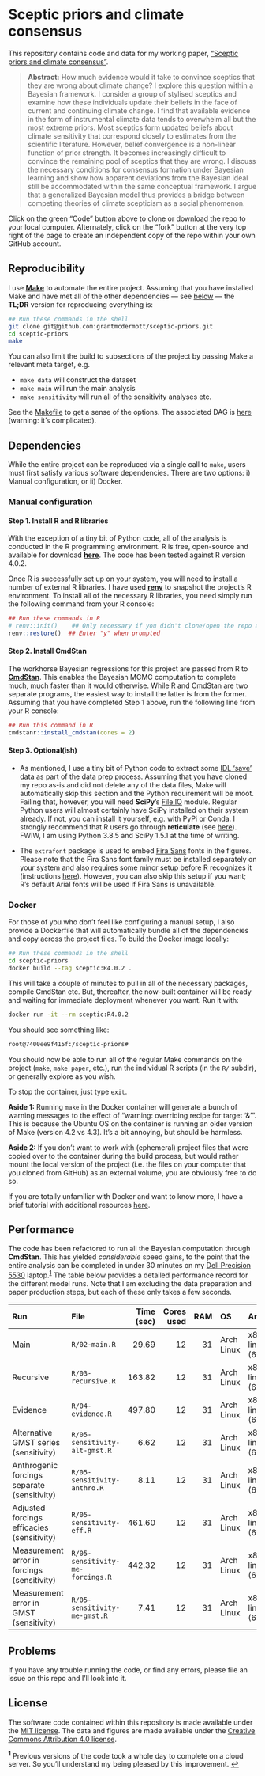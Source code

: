 
<!-- README.md is generated from README.Rmd. Please edit that file -->

# Sceptic priors and climate consensus

<!-- badges: start -->
<!-- badges: end -->

This repository contains code and data for my working paper, [“Sceptic
priors and climate
consensus”](http://raw.githack.com/grantmcdermott/sceptic-priors/master/paper/sceptic/sceptic.pdf).

> **Abstract:** How much evidence would it take to convince sceptics
> that they are wrong about climate change? I explore this question
> within a Bayesian framework. I consider a group of stylised sceptics
> and examine how these individuals update their beliefs in the face of
> current and continuing climate change. I find that available evidence
> in the form of instrumental climate data tends to overwhelm all but
> the most extreme priors. Most sceptics form updated beliefs about
> climate sensitivity that correspond closely to estimates from the
> scientific literature. However, belief convergence is a non-linear
> function of prior strength. It becomes increasingly difficult to
> convince the remaining pool of sceptics that they are wrong. I discuss
> the necessary conditions for consensus formation under Bayesian
> learning and show how apparent deviations from the Bayesian ideal
> still be accommodated within the same conceptual framework. I argue
> that a generalized Bayesian model thus provides a bridge between
> competing theories of climate scepticism as a social phenomenon.

Click on the green “Code” button above to clone or download the repo to
your local computer. Alternately, click on the “fork” button at the very
top right of the page to create an independent copy of the repo within
your own GitHub account.

## Reproducibility

I use [**Make**](https://www.gnu.org/software/make/) to automate the
entire project. Assuming that you have installed Make and have met all
of the other dependencies — see [below](#dependencies) — the **TL;DR**
version for reproducing everything is:

``` sh
## Run these commands in the shell
git clone git@github.com:grantmcdermott/sceptic-priors.git
cd sceptic-priors
make
```

You can also limit the build to subsections of the project by passing
Make a relevant meta target, e.g.

-   `make data` will construct the dataset
-   `make main` will run the main analysis
-   `make sensitivity` will run all of the sensitivity analyses etc.

See the [Makefile](Makefile) to get a sense of the options. The
associated DAG is [here](makefile-dag.png) (warning: it’s complicated).

## Dependencies

While the entire project can be reproduced via a single call to `make`,
users must first satisfy various software dependencies. There are two
options: i) Manual configuration, or ii) Docker.

### Manual configuration

#### Step 1. Install R and R libraries

With the exception of a tiny bit of Python code, all of the analysis is
conducted in the R programming environment. R is free, open-source and
available for download [**here**](https://www.r-project.org/). The code
has been tested against R version 4.0.2.

Once R is successfully set up on your system, you will need to install a
number of external R libraries. I have used
[**renv**](https://rstudio.github.io/renv/) to snapshot the project’s R
environment. To install all of the necessary R libraries, you need
simply run the following command from your R console:

``` r
## Run these commands in R
# renv::init()    ## Only necessary if you didn't clone/open the repo as an RStudio project
renv::restore()  ## Enter "y" when prompted
```

#### Step 2. Install CmdStan

The workhorse Bayesian regressions for this project are passed from R to
[**CmdStan**](https://mc-stan.org/users/interfaces/cmdstan). This
enables the Bayesian MCMC computation to complete much, much faster than
it would otherwise. While R and CmdStan are two separate programs, the
easiest way to install the latter is from the former. Assuming that you
have completed Step 1 above, run the following line from your R console:

``` r
## Run this command in R
cmdstanr::install_cmdstan(cores = 2)
```

#### Step 3. Optional(ish)

-   As mentioned, I use a tiny bit of Python code to extract some [IDL
    ‘save’ data](https://pypi.org/project/IDLSave/) as part of the data
    prep process. Assuming that you have cloned my repo as-is and did
    not delete any of the data files, Make will automatically skip this
    section and the Python requirement will be moot. Failing that,
    however, you will need **SciPy**’s [File
    IO](https://docs.scipy.org/doc/scipy/reference/tutorial/io.html)
    module. Regular Python users will almost certainly have SciPy
    installed on their system already. If not, you can install it
    yourself, e.g. with PyPi or Conda. I strongly recommend that R users
    go through **reticulate** (see
    [here](https://rstudio.github.io/reticulate/articles/python_packages.html)).
    FWIW, I am using Python 3.8.5 and SciPy 1.5.1 at the time of
    writing.

-   The `extrafont` package is used to embed [Fira
    Sans](https://fonts.google.com/specimen/Fira+Sans) fonts in the
    figures. Please note that the Fira Sans font family must be
    installed separately on your system and also requires some minor
    setup before R recognizes it (instructions
    [here](https://github.com/wch/extrafont/blob/master/README.md)).
    However, you can also skip this setup if you want; R’s default Arial
    fonts will be used if Fira Sans is unavailable.

### Docker

For those of you who don’t feel like configuring a manual setup, I also
provide a Dockerfile that will automatically bundle all of the
dependencies and copy across the project files. To build the Docker
image locally:

``` sh
## Run these commands in the shell
cd sceptic-priors
docker build --tag sceptic:R4.0.2 .
```

This will take a couple of minutes to pull in all of the necessary
packages, compile CmdStan etc. But, thereafter, the now-built container
will be ready and waiting for immediate deployment whenever you want.
Run it with:

``` sh
docker run -it --rm sceptic:R4.0.2
```

You should see something like:

``` sh
root@7400ee9f415f:/sceptic-priors# 
```

You should now be able to run all of the regular Make commands on the
project (`make`, `make paper`, etc.), run the individual R scripts (in
the `R/` subdir), or generally explore as you wish.

To stop the container, just type `exit`.

**Aside 1:** Running `make` in the Docker container will generate a
bunch of warning messages to the effect of “warning: overriding recipe
for target ‘&’”. This is because the Ubuntu OS on the container is
running an older version of Make (version 4.2 vs 4.3). It’s a bit
annoying, but should be harmless.

**Aside 2:** If you don’t want to work with (ephemeral) project files
that were copied over to the container during the build process, but
would rather mount the local version of the project (i.e. the files on
your computer that you cloned from GitHub) as an external volume, you
are obviously free to do so.

If you are totally unfamiliar with Docker and want to know more, I have
a brief tutorial with additional resources
[here](https://raw.githack.com/uo-ec510-2020-spring/lectures/master/12-docker/12-docker.html).

## Performance

The code has been refactored to run all the Bayesian computation through
**CmdStan**. This has yielded *considerable* speed gains, to the point
that the entire analysis can be completed in under 30 minutes on my
[Dell Precision
5530](https://wiki.archlinux.org/index.php?title=Dell_Precision_5530)
laptop.<sup id="a1">[1](#f1)</sup> The table below provides a detailed
performance record for the different model runs. Note that I am
excluding the data preparation and paper production steps, but each of
these only takes a few seconds.

| Run                                         | File                             | Time (sec) | Cores used | RAM | OS         | Architecture                  |
|:--------------------------------------------|:---------------------------------|-----------:|-----------:|----:|:-----------|:------------------------------|
| Main                                        | `R/02-main.R`                    |      29.69 |         12 |  31 | Arch Linux | x86\_64-pc-linux-gnu (64-bit) |
| Recursive                                   | `R/03-recursive.R`               |     163.82 |         12 |  31 | Arch Linux | x86\_64-pc-linux-gnu (64-bit) |
| Evidence                                    | `R/04-evidence.R`                |     497.80 |         12 |  31 | Arch Linux | x86\_64-pc-linux-gnu (64-bit) |
| Alternative GMST series (sensitivity)       | `R/05-sensitivity-alt-gmst.R`    |       6.62 |         12 |  31 | Arch Linux | x86\_64-pc-linux-gnu (64-bit) |
| Anthrogenic forcings separate (sensitivity) | `R/05-sensitivity-anthro.R`      |       8.11 |         12 |  31 | Arch Linux | x86\_64-pc-linux-gnu (64-bit) |
| Adjusted forcings efficacies (sensitivity)  | `R/05-sensitivity-eff.R`         |     461.60 |         12 |  31 | Arch Linux | x86\_64-pc-linux-gnu (64-bit) |
| Measurement error in forcings (sensitivity) | `R/05-sensitivity-me-forcings.R` |     442.32 |         12 |  31 | Arch Linux | x86\_64-pc-linux-gnu (64-bit) |
| Measurement error in GMST (sensitivity)     | `R/05-sensitivity-me-gmst.R`     |       7.41 |         12 |  31 | Arch Linux | x86\_64-pc-linux-gnu (64-bit) |

## Problems

If you have any trouble running the code, or find any errors, please
file an issue on this repo and I’ll look into it.

## License

The software code contained within this repository is made available
under the [MIT license](http://opensource.org/licenses/mit-license.php).
The data and figures are made available under the [Creative Commons
Attribution 4.0 license](https://creativecommons.org/licenses/by/4.0/).

<sup><b id="f1">1</b></sup> Previous versions of the code took a whole
day to complete on a cloud server. So you’ll understand my being pleased
by this improvement. [↩](#a1)
